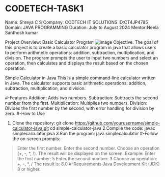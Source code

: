 # CODETECH-TASK1
Name: Shreya C S
Company: CODTECH IT SOLUTIONS 
ID:CT4JP4785 Domain: JAVA PROGRAMMING
Duration: July to August 2024 
Mentor:Neela Santhosh kumar

Project Overview: Basic Calculator Program
![image](https://github.com/user-attachments/assets/5a5ebf33-e439-4e0f-8aae-f18440651bb3)
Objective: The goal of this project is to create a basic calculator program in java that allows users to perform arithmetic operations: addition, subtraction, multiplication, and division. The program prompts the user to input two numbers and select an operation, then calculates and displays the result based on the chosen operation.

Simple Calculator in Java
This is a simple command-line calculator written in Java. The calculator supports basic arithmetic operations: addition, subtraction, multiplication, and division.

#-Features
   Addition: Adds two numbers.
   Subtraction: Subtracts the second number from the first.
   Multiplication: Multiplies two numbers.
   Division: Divides the first number by the second, with error handling for division by zero.
#-How to Use
  1. Clone the repository:
   git clone https://github.com/yourusername/simple-calculator-java.git
   cd simple-calculator-java
  2.Compile the code:
   javac simplecalculator.java
 3.Run the program:
   java simplecalculator
#-Follow the on-screen prompts:

   >Enter the first number.
   >Enter the second number.
   >Choose an operation (+, -, *, /).
   >The result will be displayed on the screen.
       Example:
           Enter the first number: 5
           Enter the second number: 3
           Choose an operation: +, -, *, /
           The result is: 8.0
#-Requirements
    Java Development Kit (JDK) 8 or higher.

   

